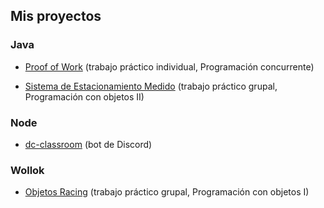 ## Mis proyectos

### Java

* [Proof of Work](https://github.com/jfp-97/unq-pconc-tp-pow) (trabajo práctico individual, Programación concurrente)

* [Sistema de Estacionamiento Medido](https://github.com/MatiasTixeira/grupo1-TpIntegrador) (trabajo práctico grupal, Programación con objetos II)

### Node

* [dc-classroom](https://github.com/jfp-97/dc-classroom) (bot de Discord)


### Wollok

* [Objetos Racing](https://github.com/obj1unq/tp-juego-fabuloso-objetos-racing) (trabajo práctico grupal, Programación con objetos I)
